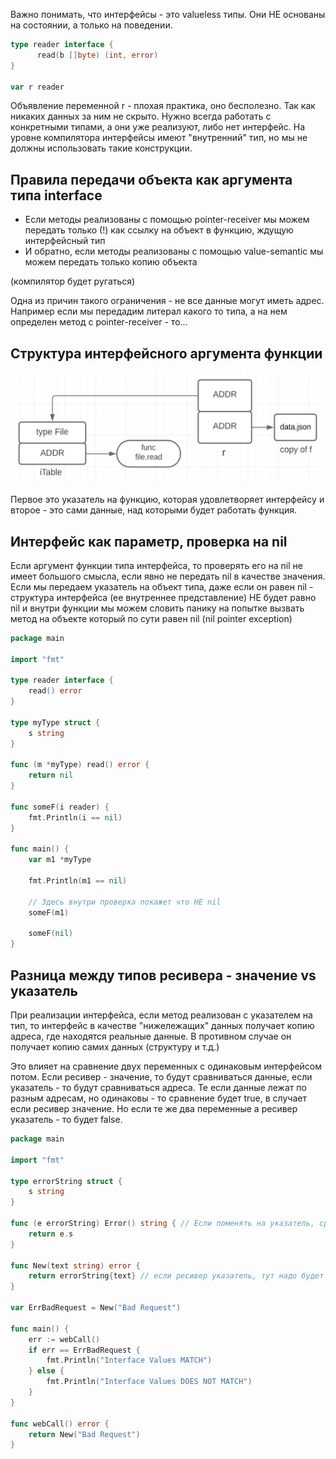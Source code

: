 Важно понимать, что интерфейсы - это valueless типы. Они НЕ основаны на состоянии, а только на поведении.

```go
type reader interface {
      read(b []byte) (int, error)
}

var r reader
```

Объявление переменной r - плохая практика, оно бесполезно. Так как никаких данных за ним не скрыто. Нужно всегда работать с конкретными типами, а они уже реализуют, либо нет интерфейс. На уровне компилятора интерфейсы имеют "внутренний" тип, но мы не должны использовать такие конструкции.

## Правила передачи объекта как аргумента типа interface

- Если методы реализованы с помощью pointer-receiver мы можем передать только (!) как ссылку на объект в функцию, ждущую интерфейсный тип
- И обратно, если методы реализованы с помощью value-semantic мы можем передать только копию объекта

(компилятор будет ругаться)

Одна из причин такого ограничения - не все данные могут иметь адрес. Например если мы передадим литерал какого то типа, а на нем определен метод с pointer-receiver - то...

## Структура интерфейсного аргумента функции

![](./images/interface_001.png)

Первое это указатель на функцию, которая удовлетворяет интерфейсу и второе - это сами данные, над которыми будет работать функция.

## Интерфейс как параметр, проверка на nil

Если аргумент функции типа интерфейса, то проверять его на nil не имеет большого смысла, если явно не передать nil в качестве значения. Если мы передаем указатель на объект типа, даже если он равен nil - структура интерфейса (ее внутреннее представление) НЕ будет равно nil и внутри функции мы можем словить панику на попытке вызвать метод на объекте который по сути равен nil (nil pointer exception)

```go
package main

import "fmt"

type reader interface {
	read() error
}

type myType struct {
	s string
}

func (m *myType) read() error {
	return nil
}

func someF(i reader) {
	fmt.Println(i == nil)
}

func main() {
	var m1 *myType

	fmt.Println(m1 == nil)

	// Здесь внутри проверка покажет что НЕ nil
	someF(m1)

	someF(nil)
}
```

## Разница между типов ресивера - значение vs указатель

При реализации интерфейса, если метод реализован с указателем на тип, то интерфейс в качестве "нижележащих" данных получает копию адреса, где находятся реальные данные. В противном случае он получает копию самих данных (структуру и т.д.)

Это влияет на сравнение двух переменных с одинаковым интерфейсом потом. Если ресивер - значение, то будут сравниваться данные, если указатель - то будут сравниваться адреса. Те если данные лежат по разным адресам, но одинаковы - то сравнение будет true, в случает если ресивер значение. Но если те же два переменные а ресивер указатель - то будет false.

```go
package main

import "fmt"

type errorString struct {
	s string
}

func (e errorString) Error() string { // Если поменять на указатель, сравнение не пройдет
	return e.s
}

func New(text string) error {
	return errorString{text} // если ресивер указатель, тут надо будет возвращать ссылку
}

var ErrBadRequest = New("Bad Request")

func main() {
	err := webCall()
	if err == ErrBadRequest {
		fmt.Println("Interface Values MATCH")
	} else {
		fmt.Println("Interface Values DOES NOT MATCH")
	}
}

func webCall() error {
	return New("Bad Request")
}
```

